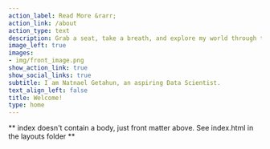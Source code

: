 ```yaml
---
action_label: Read More &rarr;
action_link: /about
action_type: text
description: Grab a seat, take a breath, and explore my world through the work I’ve done. With a passion for decision-driven analysis, machine learning, and the rising Ethiopian capital market, this blog is where I unpack my projects, share the thinking behind them, and sometimes just talk about whatever’s on my mind. This space isn’t just a portfolio—it's a journal of curiosity, exploration, and intent. Sure, it’s about putting my work out there, but more importantly, it’s for anyone—especially someone like me—who’s trying to figure out where they want to go, and how to get there.
image_left: true
images:
- img/front_image.png
show_action_link: true
show_social_links: true
subtitle: I am Natnael Getahun, an aspiring Data Scientist.
text_align_left: false
title: Welcome!
type: home
---
```


\*\* index doesn't contain a body, just front matter above. See index.html in the layouts folder \*\*
